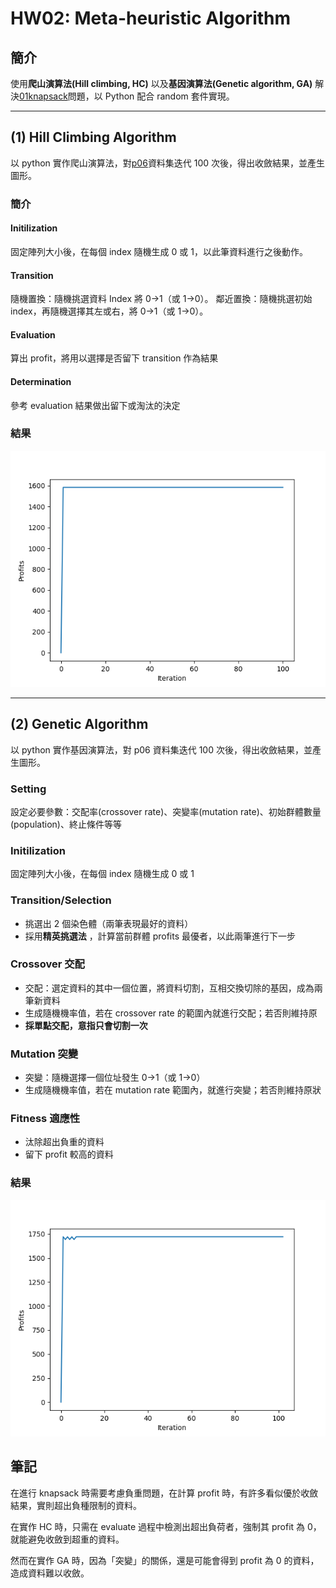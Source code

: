 # HW02: Meta-heuristic Algorithm

## 簡介

使用**爬山演算法(Hill climbing, HC)** 以及**基因演算法(Genetic algorithm, GA)** 解決[01knapsack](https://people.sc.fsu.edu/~jburkardt/datasets/knapsack_01/knapsack_01.html)問題，以 Python 配合 random 套件實現。

---

## (1) Hill Climbing Algorithm

以 python 實作爬山演算法，對[p06](https://people.sc.fsu.edu/~jburkardt/datasets/knapsack_01/knapsack_01.html)資料集迭代 100 次後，得出收斂結果，並產生圖形。

### 簡介

#### Initilization

固定陣列大小後，在每個 index 隨機生成 0 或 1，以此筆資料進行之後動作。

#### Transition

隨機置換：隨機挑選資料 Index 將 0->1（或 1->0）。
鄰近置換：隨機挑選初始 index，再隨機選擇其左或右，將 0->1（或 1->0）。

#### Evaluation

算出 profit，將用以選擇是否留下 transition 作為結果

#### Determination

參考 evaluation 結果做出留下或淘汰的決定

### 結果

<img src="/info/HC.png" width="550"/>

---

## (2) Genetic Algorithm

以 python 實作基因演算法，對 p06 資料集迭代 100 次後，得出收斂結果，並產生圖形。

### Setting

設定必要參數：交配率(crossover rate)、突變率(mutation rate)、初始群體數量(population)、終止條件等等

### Initilization

固定陣列大小後，在每個 index 隨機生成 0 或 1

### Transition/Selection

- 挑選出 2 個染色體（兩筆表現最好的資料）
- 採用**精英挑選法** ，計算當前群體 profits 最優者，以此兩筆進行下一步

### Crossover 交配

- 交配：選定資料的其中一個位置，將資料切割，互相交換切除的基因，成為兩筆新資料
- 生成隨機機率值，若在 crossover rate 的範圍內就進行交配；若否則維持原
- **採單點交配，意指只會切割一次**

### Mutation 突變

- 突變：隨機選擇一個位址發生 0->1（或 1->0）
- 生成隨機機率值，若在 mutation rate 範圍內，就進行突變；若否則維持原狀

### Fitness 適應性

- 汰除超出負重的資料
- 留下 profit 較高的資料

### 結果

<img src="/info/GA.png" width="550"/>

## 筆記

在進行 knapsack 時需要考慮負重問題，在計算 profit 時，有許多看似優於收斂結果，實則超出負種限制的資料。

在實作 HC 時，只需在 evaluate 過程中檢測出超出負荷者，強制其 profit 為 0，就能避免收斂到超重的資料。

然而在實作 GA 時，因為「突變」的關係，還是可能會得到 profit 為 0 的資料，造成資料難以收斂。
